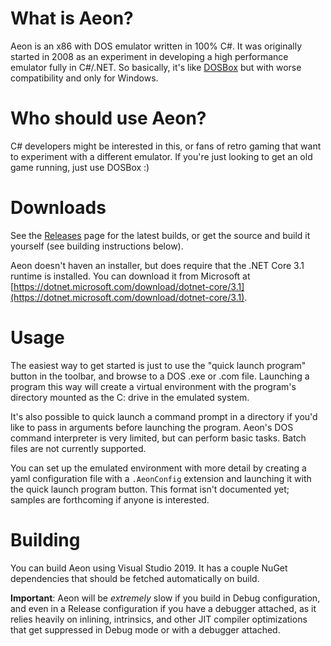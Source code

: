 # What is Aeon?
Aeon is an x86 with DOS emulator written in 100% C#. It was originally started in 2008 as an experiment
in developing a high performance emulator fully in C#/.NET. So basically, it's like [DOSBox](https://www.dosbox.com/)
but with worse compatibility and only for Windows.

# Who should use Aeon?
C# developers might be interested in this, or fans of retro gaming that want to experiment with a different
emulator. If you're just looking to get an old game running, just use DOSBox :)

# Downloads
See the [Releases](https://github.com/gregdivis/Aeon/releases) page for the latest builds, or
get the source and build it yourself (see building instructions below).

Aeon doesn't haven an installer, but does require that the .NET Core 3.1 runtime is installed.
You can download it from Microsoft at [https://dotnet.microsoft.com/download/dotnet-core/3.1](https://dotnet.microsoft.com/download/dotnet-core/3.1).

# Usage
The easiest way to get started is just to use the "quick launch program" button in the toolbar, and
browse to a DOS .exe or .com file. Launching a program this way will create a virtual environment with
the program's directory mounted as the C: drive in the emulated system.

It's also possible to quick launch a command prompt in a directory if you'd like to pass in arguments
before launching the program. Aeon's DOS command interpreter is very limited, but can perform basic tasks.
Batch files are not currently supported.

You can set up the emulated environment with more detail by creating a yaml configuration file with
a `.AeonConfig` extension and launching it with the quick launch program button. This format isn't
documented yet; samples are forthcoming if anyone is interested.

# Building
You can build Aeon using Visual Studio 2019. It has a couple NuGet dependencies that should be fetched
automatically on build.

**Important**: Aeon will be *extremely* slow if you build in Debug configuration, and even in a Release
configuration if you have a debugger attached, as it relies heavily on inlining, intrinsics, and other
JIT compiler optimizations that get suppressed in Debug mode or with a debugger attached.
